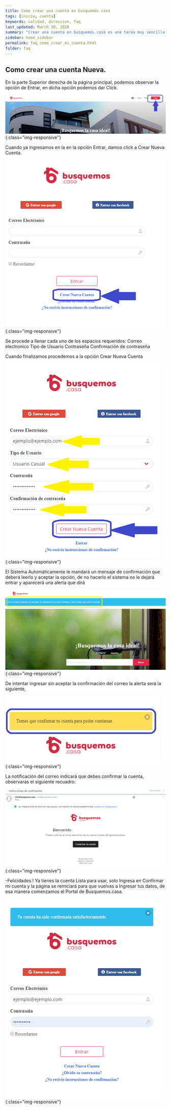 ```yaml
---
title: Como crear una cuenta en busquemos.casa
tags: [inicio, cuenta]
keywords: calidad, direccion, faq
last_updated: March 30, 2020
summary: "Crear una cuenta en busquemos.casa es una tarea muy sencilla. En tres pasos rapidos puede estar utilizando el sitio."
sidebar: home_sidebar
permalink: faq_como_crear_mi_cuenta.html
folder: faq
---
```


## Como crear una cuenta Nueva.


En la parte Superior derecha de la página principal, podemos observar la opción de Entrar, en dicha opción podemos dar Click.


![image-title-here](/images/faq/nueva_cuenta_01.png){:class="img-responsive"}


 Cuando ya ingresamos en la en la opción Entrar, damos click a Crear Nueva Cuenta.

![image-title-here](/images/faq/nueva_cuenta_02.png){:class="img-responsive"}


Se procede a llenar cada uno de los espacios requeridos:
Correo electronico
Tipo de Usuario
Contraseña
Confirmación de contraseña

Cuando finalizamos procedemos a la opción Crear Nueva Cuenta 


![image-title-here](/images/faq/nueva_cuenta_03.png){:class="img-responsive"}


El Sistema Automáticamente le mandará un mensaje de confirmación que deberá leerlo y aceptar la opción, de no hacerlo el sistema no le dejará entrar y aparecerá una alerta que dirá 


![image-title-here](/images/faq/nueva_cuenta_04.png){:class="img-responsive"}


 De intentar ingresar sin aceptar la confirmación del correo la alerta será la siguiente, 


![image-title-here](/images/faq/nueva_cuenta_05.png){:class="img-responsive"}


  La notificación del correo indicará que debes confirmar la cuenta, observaras el siguiente recuadro:

![image-title-here](/images/faq/nueva_cuenta_06.png){:class="img-responsive"}

-Felicidades.! 
Ya tienes la cuenta Lista para usar, solo Ingresa en Confirmar mi cuenta y la página se reiniciará para que vuelvas a Ingresar tus datos, de esa manera comenzamos el Portal de Busquemos.casa.
                                   
![image-title-here](/images/faq/nueva_cuenta_07.png){:class="img-responsive"}
